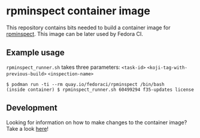 # rpminspect container image

This repository contains bits needed to build a container image for [rpminspect](https://github.com/rpminspect/rpminspect). This image can be later used by Fedora CI.


## Example usage

`rpminspect_runner.sh` takes three parameters: `<task-id>` `<koji-tag-with-previous-build>` `<inspection-name>`

```shell
$ podman run -ti --rm quay.io/fedoraci/rpminspect /bin/bash
(inside container) $ rpminspect_runner.sh 60499294 f35-updates license
```

## Development

Looking for information on how to make changes to the container image? Take a look [here](./docs/development.md)!
